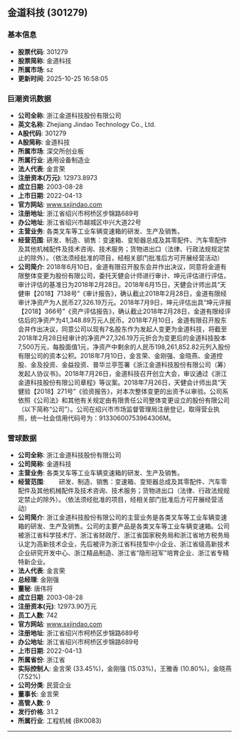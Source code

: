 ## 金道科技 (301279)

### 基本信息

- **股票代码**: 301279
- **股票简称**: 金道科技
- **所属市场**: sz
- **更新时间**: 2025-10-25 16:58:05

### 巨潮资讯数据

- **公司全称**: 浙江金道科技股份有限公司
- **英文名称**: Zhejiang Jindao Technology Co., Ltd.
- **A股代码**: 301279
- **A股简称**: 金道科技
- **所属市场**: 深交所创业板
- **所属行业**: 通用设备制造业
- **法人代表**: 金言荣
- **注册资本(万元)**: 12973.8973
- **成立日期**: 2003-08-28
- **上市日期**: 2022-04-13
- **官方网站**: www.sxjindao.com
- **注册地址**: 浙江省绍兴市柯桥区步锦路689号
- **办公地址**: 浙江省绍兴市越城区中兴大道22号
- **主营业务**: 各类叉车等工业车辆变速箱的研发、生产及销售。
- **经营范围**: 研发、制造、销售：变速箱、变矩器总成及其零配件、汽车零配件及其他机械配件及技术咨询、技术服务；货物进出口（法律、行政法规规定禁止的除外）。（依法须经批准的项目，经相关部门批准后方可开展经营活动）
- **公司简介**: 2018年6月10日，金道有限召开股东会并作出决议，同意将金道有限整体变更为股份有限公司，委托天健会计师进行审计、坤元评估进行评估，审计评估的基准日为2018年2月28日。2018年6月15日，天健会计师出具“天健审【2018】7138号”《审计报告》，确认截止2018年2月28日，金道有限经审计净资产为人民币27,326.19万元。2018年7月9日，坤元评估出具“坤元评报【2018】366号”《资产评估报告》，确认截止2018年2月28日，金道有限经评估后的净资产为41,348.89万元人民币。2018年7月10日，金道有限召开股东会并作出决议，同意公司以现有7名股东作为发起人变更为金道科技，将截至2018年2月28日经审计的净资产27,326.19万元折合为变更后的金道科技股本7,500万元，每股面值1元，净资产中剩余的人民币198,261,852.82元列入股份有限公司的资本公积。2018年7月10日，金言荣、金刚强、金晓燕、金道控股、金及投资、金益投资、普华兰亭签署《浙江金道科技股份有限公司（筹）发起人协议书》。2018年7月26日，金道科技召开创立大会，审议通过《浙江金道科技股份有限公司章程》等议案。2018年7月26日，天健会计师出具“天健验【2018】271号”《验资报告》，对本次整体变更的出资予以审验。公司系依照《公司法》和其他有关规定由有限贵任公司整体变更设立的股份有限公司（以下简称“公司”）。公司在绍兴市市场监督管理局注册登记，取得营业执照，统一社会信用代码号为：91330600753964306M。

### 雪球数据

- **公司全称**: 浙江金道科技股份有限公司
- **公司简称**: 金道科技
- **主营业务**: 各类叉车等工业车辆变速箱的研发、生产及销售。
- **经营范围**: 　　研发、制造、销售：变速箱、变矩器总成及其零配件、汽车零配件及其他机械配件及技术咨询、技术服务；货物进出口（法律、行政法规规定禁止的除外）。（依法须经批准的项目，经相关部门批准后方可开展经营活动）
- **公司简介**: 浙江金道科技股份有限公司的主营业务是各类叉车等工业车辆变速箱的研发、生产及销售。公司的主要产品是各类叉车等工业车辆变速箱。公司被浙江省科学技术厅、浙江省财政厅、浙江省国家税务局和浙江省地方税务局认定为高新技术企业，先后被评为浙江省科技型中小企业、浙江省级高新技术企业研究开发中心、浙江精品制造、浙江省“隐形冠军”培育企业、浙江省专精特新企业。
- **法人代表**: 金言荣
- **总经理**: 金刚强
- **董秘**: 唐伟将
- **成立日期**: 2003-08-28
- **注册资本(元)**: 12973.90万元
- **员工人数**: 742
- **官方网站**: www.sxjindao.com
- **注册地址**: 浙江省绍兴市柯桥区步锦路689号
- **办公地址**: 浙江省绍兴市柯桥区步锦路689号
- **上市日期**: 2022-04-13
- **所属省份**: 浙江省
- **实际控制人**: 金言荣 (33.45%)，金刚强 (15.03%)，王雅香 (10.80%)，金晓燕 (7.52%)
- **公司分类**: 民营企业
- **董事长**: 金言荣
- **高管人数**: 9
- **发行价格**: 31.2
- **所属行业**: 工程机械 (BK0083)

---